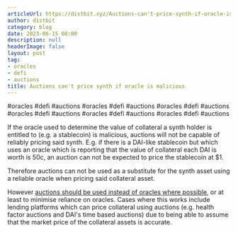 ```yaml
---
articleUrl: https://distbit.xyz/Auctions-can't-price-synth-if-oracle-is-malicious
author: distbit
category: blog
date: 2023-06-15 00:00
description: null
headerImage: false
layout: post
tag:
- oracles
- defi
- auctions
title: Auctions can't price synth if oracle is malicious
---
```


#oracles #defi #auctions
#oracles #defi #auctions
#oracles #defi #auctions
#oracles #defi #auctions
#oracles #defi #auctions
#oracles #defi #auctions
 
 
If the oracle used to determine the value of collateral a synth holder is entitled to (e.g. a stablecoin) is malicious, auctions will not be capable of reliably pricing said synth. E.g. if there is a DAI-like stablecoin but which uses an oracle which is reporting that the value of collateral each DAI is worth is 50c, an auction can not be expected to price the stablecoin at $1. 

Therefore auctions can not be used as a substitute for the synth asset using a reliable oracle when pricing said collateral asset.

However [auctions should be used instead of oracles where possible](/Auctions-should-be-used-instead-of-oracles-where-possible), or at least to minimise reliance on oracles. Cases where this works include lending platforms which can price collateral using auctions (e.g. health factor auctions and DAI's time based auctions) due to being able to assume that the market price of the collateral assets is accurate.